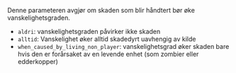 Denne parameteren avgjør om skaden som blir håndtert bør øke vanskelighetsgraden.

- `aldri`: vanskelighetsgraden påvirker ikke skaden
- `alltid`: Vanskelighet øker alltid skadedyrt uavhengig av kilde
- `when_caused_by_living_non_player`: vanskelighetsgrad øker skaden bare hvis den er forårsaket av en levende enhet
  (som zombier eller edderkopper)